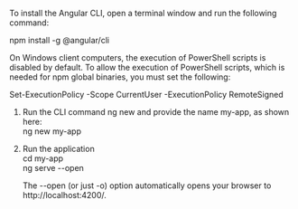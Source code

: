 To install the Angular CLI, open a terminal window and run the following command:

npm install -g @angular/cli

On Windows client computers, the execution of PowerShell scripts is disabled by default. To allow the execution of PowerShell scripts, which is needed for npm global binaries, you must set the following:

Set-ExecutionPolicy -Scope CurrentUser -ExecutionPolicy RemoteSigned

1. Run the CLI command ng new and provide the name my-app, as shown here:</br>
    ng new my-app

2. Run the application </br>
    cd my-app </br>
    ng serve --open

    The --open (or just -o) option automatically opens your browser to http://localhost:4200/.